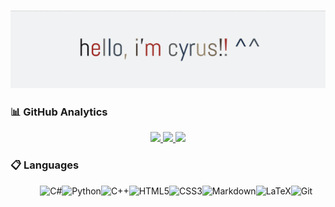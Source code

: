 ### ![](/header.png)

### 📊 GitHub Analytics
<div align="center">
<a href="https://github.com/jancyrusm">
  <img height="110em" src="https://github-readme-stats.vercel.app/api/top-langs/?username=jancyrusm&hide_border=true&include_all_commits=false&count_private=false&layout=compact&hide=hlsl,shaderlab&theme=graywhite"/>
  <img height="110em" src="https://github-readme-stats.vercel.app/api?username=jancyrusm&hide_border=true&include_all_commits=false&count_private=false&theme=graywhite&show_icons=true"/>
  <img height="110em" src="https://github-readme-streak-stats.herokuapp.com/?user=jancyrusm&hide_border=true&theme=graywhite"/>
</a>
</div>

### 📋 Languages
&nbsp;&nbsp;&nbsp;&nbsp;&nbsp;&nbsp;&nbsp;&nbsp;&nbsp;&nbsp;&nbsp;&nbsp;![C#](https://img.shields.io/badge/c%23-%23239120.svg?style=for-the-badge&logo=c-sharp&logoColor=white)![Python](https://img.shields.io/badge/python-3670A0?style=for-the-badge&logo=python&logoColor=ffdd54)![C++](https://img.shields.io/badge/c++-%2300599C.svg?style=for-the-badge&logo=c%2B%2B&logoColor=white)![HTML5](https://img.shields.io/badge/html5-%23E34F26.svg?style=for-the-badge&logo=html5&logoColor=white)![CSS3](https://img.shields.io/badge/css3-%231572B6.svg?style=for-the-badge&logo=css3&logoColor=white)![Markdown](https://img.shields.io/badge/markdown-%23000000.svg?style=for-the-badge&logo=markdown&logoColor=white)![LaTeX](https://img.shields.io/badge/latex-%23008080.svg?style=for-the-badge&logo=latex&logoColor=white)![Git](https://img.shields.io/badge/git-%23F05033.svg?style=for-the-badge&logo=git&logoColor=white)
